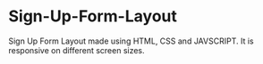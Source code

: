 # Sign-Up-Form-Layout
Sign Up Form Layout made using HTML, CSS and JAVSCRIPT. It is responsive on different screen sizes.
